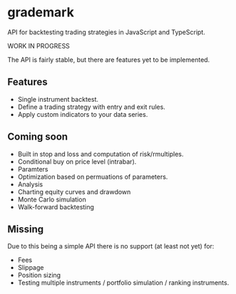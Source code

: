 # grademark

API for backtesting trading strategies in JavaScript and TypeScript.

WORK IN PROGRESS

The API is fairly stable, but there are features yet to be implemented.

## Features

- Single instrument backtest.
- Define a trading strategy with entry and exit rules.
- Apply custom indicators to your data series.

## Coming soon

- Built in stop and loss and computation of risk/rmultiples.
- Conditional buy on price level (intrabar).
- Paramters
- Optimization based on permuations of parameters.
- Analysis
- Charting equity curves and drawdown
- Monte Carlo simulation
- Walk-forward backtesting

## Missing

Due to this being a simple API there is no support (at least not yet) for:

- Fees
- Slippage
- Position sizing
- Testing multiple instruments / portfolio simulation / ranking instruments.
